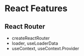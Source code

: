 # React Features

## React Router

- createReactRouter
- loader, useLoaderData
- useContext, useContext.Provider
